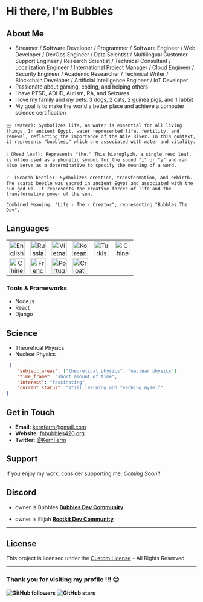 # Hi there, I'm Bubbles

## About Me
- Streamer / Software Developer / Programmer / Software Engineer / Web Developer / DevOps Engineer / Data Scientist / Multilingual Customer Support Engineer / Research Scientist / Technical Consultant / Localization Engineer / International Project Manager / Cloud Engineer / Security Engineer / Academic Researcher / Technical Writer / Blockchain Developer / Artificial Intelligence Engineer / IoT Developer
- Passionate about gaming, coding, and helping others
- I have PTSD, ADHD, Autism, RA, and Seizures
- I love my family and my pets: 3 dogs, 2 cats, 2 guinea pigs, and 1 rabbit
- My goal is to make the world a better place and achieve a computer science certification

```
𓈗 (Water): Symbolizes life, as water is essential for all living things. In ancient Egypt, water represented life, fertility, and renewal, reflecting the importance of the Nile River. In this context, it represents "bubbles," which are associated with water and vitality.

𓇋 (Reed leaf): Represents "the." This hieroglyph, a single reed leaf, is often used as a phonetic symbol for the sound "i" or "y" and can also serve as a determinative to specify the meaning of a word.

𓆎 (Scarab beetle): Symbolizes creation, transformation, and rebirth. The scarab beetle was sacred in ancient Egypt and associated with the sun god Ra. It represents the creative forces of life and the transformative power of the sun.

Combined Meaning: "Life - The - Creator", representing "Bubbles The Dev".
```

## Languages

<table>
  <tr>
    <td align="center"><img src="https://upload.wikimedia.org/wikipedia/en/a/a4/Flag_of_the_United_States.svg" alt="English" style="height: 40px;"></td>
    <td align="center"><img src="https://upload.wikimedia.org/wikipedia/en/f/f3/Flag_of_Russia.svg" alt="Russian" style="height: 40px;"></td>
    <td align="center"><img src="https://upload.wikimedia.org/wikipedia/commons/2/21/Flag_of_Vietnam.svg" alt="Vietnamese" style="height: 40px;"></td>
    <td align="center"><img src="https://upload.wikimedia.org/wikipedia/commons/0/09/Flag_of_South_Korea.svg" alt="Korean" style="height: 40px;"></td>
    <td align="center"><img src="https://upload.wikimedia.org/wikipedia/commons/b/b4/Flag_of_Turkey.svg" alt="Turkish" style="height: 40px;"></td>
    <td align="center"><img src="https://upload.wikimedia.org/wikipedia/commons/f/f3/Flag_of_the_People%27s_Republic_of_China.svg" alt="Chinese (Simplified)" style="height: 40px;"></td>
  </tr>
  <tr>
    <td align="center"><img src="https://upload.wikimedia.org/wikipedia/commons/7/72/Flag_of_the_Republic_of_China.svg" alt="Chinese (Traditional)" style="height: 40px;"></td>
    <td align="center"><img src="https://upload.wikimedia.org/wikipedia/en/c/c3/Flag_of_France.svg" alt="French" style="height: 40px;"></td>
    <td align="center"><img src="https://upload.wikimedia.org/wikipedia/commons/5/5c/Flag_of_Portugal.svg" alt="Portuguese" style="height: 40px;"></td>
    <td align="center"><img src="https://upload.wikimedia.org/wikipedia/commons/1/1b/Flag_of_Croatia.svg" alt="Croatian" style="height: 40px;"></td>
    <td align="center"></td>
    <td align="center"></td>
  </tr>
</table>



### Tools & Frameworks
- Node.js
- React
- Django

## Science
- Theoretical Physics
- Nuclear Physics

```json
 {
    "subject_areas": ["theoretical physics", "nuclear physics"],
    "time_frame": "short amount of time",
    "interest": "fascinating",
    "current_status": "still learning and teaching myself"
}
```
## Get in Touch
- **Email:** kernferm@gmail.com
- **Website:** [fnbubbles420.org](http://fnbubbles420.org)
- **Twitter:** [@KernFerm](https://twitter.com/KernFerm)

## Support
If you enjoy my work, consider supporting me: *Coming Soon!!*

## Discord

- owner is Bubbles [**Bubbles Dev Community**](https://discord.gg/NT38Va6vQA)

- owner is Elijah [**Rootkit Dev Community**](https://discord.gg/rootkitorg)

-----
## License
This project is licensed under the [Custom License](https://github.com/KernFerm/KernFerm/blob/main/LICENSE) - All Rights Reserved.

-----

### **Thank you for visiting my profile !!! 😊**

**![GitHub followers](https://img.shields.io/github/followers/KernFerm?label=Follow&style=social)**
**![GitHub stars](https://img.shields.io/github/stars/KernFerm?label=Stars&style=social)**
